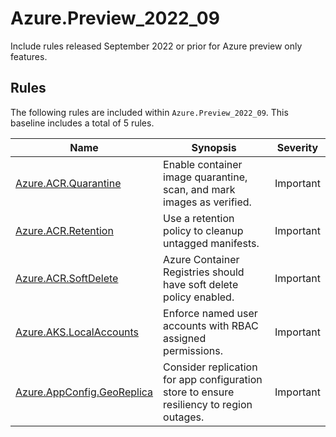 # Azure.Preview_2022_09

<!-- OBSOLETE -->

Include rules released September 2022 or prior for Azure preview only features.

## Rules

The following rules are included within `Azure.Preview_2022_09`. This baseline includes a total of 5 rules.

Name | Synopsis | Severity
---- | -------- | --------
[Azure.ACR.Quarantine](../rules/Azure.ACR.Quarantine.md) | Enable container image quarantine, scan, and mark images as verified. | Important
[Azure.ACR.Retention](../rules/Azure.ACR.Retention.md) | Use a retention policy to cleanup untagged manifests. | Important
[Azure.ACR.SoftDelete](../rules/Azure.ACR.SoftDelete.md) | Azure Container Registries should have soft delete policy enabled. | Important
[Azure.AKS.LocalAccounts](../rules/Azure.AKS.LocalAccounts.md) | Enforce named user accounts with RBAC assigned permissions. | Important
[Azure.AppConfig.GeoReplica](../rules/Azure.AppConfig.GeoReplica.md) | Consider replication for app configuration store to ensure resiliency to region outages. | Important
